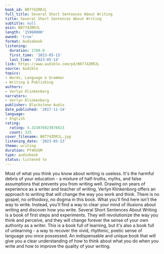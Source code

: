 ```yaml
---
book_id: B0774ZRRJL
full_title: Several Short Sentences About Writing
title: Several Short Sentences About Writing
subtitle: null
asin: B0774ZRRJL
length: '15960000'
owned: 'true'
format: Audiobook
listening:
  duration: 1780.0
  first_time: '2023-05-13'
  last_time: '2023-05-14'
link: https://www.audible.com/pd/B0774ZRRJL
source: Audible
topics:
- Words, Language & Grammar
- Writing & Publishing
authors:
- Verlyn Klinkenborg
narrators:
- Verlyn Klinkenborg
publisher: Blackstone Audio
date_published: '2017-11-14'
language:
- English
rating:
  rating: 4.323076923076923
  count: 325
cover_filename: B0774ZRRJL.jpg
listening_date: '2023-05-13'
theme: writing
duration: PT4H26M
type: audiobook
status: listened to
---
```

Most of what you think you know about writing is useless. It's the harmful debris of your education - a mixture of half-truths, myths, and false assumptions that prevents you from writing well. Drawing on years of experience as a writer and teacher of writing, Verlyn Klinkenborg offers an approach to writing that will change the way you work and think. There is no gospel, no orthodoxy, no dogma in this book. What you'll find here isn't the way to write. Instead, you'll find a way to clear your mind of illusions about writing and discover how you write.
Several Short Sentences About Writing is a book of first steps and experiments. They will revolutionize the way you think and perceive, and they will change forever the sense of your own authority as a writer. This is a book full of learning, but it's also a book full of unlearning - a way to recover the vivid, rhythmic, poetic sense of language you once possessed.
An indispensable and unique book that will give you a clear understanding of how to think about what you do when you write and how to improve the quality of your writing.
